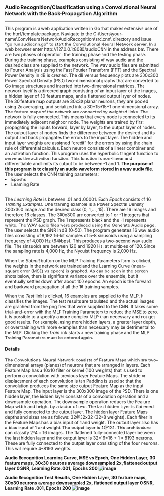 <h3>Audio Recognition/Classification using a Convolutional Neural Network with the Back-Propagation Algorithm</h3>
<hr>
This program is a web application written in Go that makes extensive use of the html/template package.
Navigate to the C:\Users\your-name\ConvNeuralNetworkAudioRecognition\src\cnn\ directory and issue "go run audiocnn.go" to
start the Convolutional Neural Network server. In a web browser enter http://127.0.0.1:8080/audioCNN
in the address bar.  There are two phases of operation:  the training phase and the testing phase.  During the training
phase, examples consisting of wav audio and the desired class are supplied to the network.  The wav audio files are submitted
to Fourier Analysis using the Fast Fourier Transform (FFT) and the Spectral Power Density in dB is created.  The dB versus frequency plots
are 300x300 Power Spectral Density (PSD) two-dimensional graphs that are converted to Go image structures and inserted into two-dimensional matrices.
The network itself is a directed graph consisting of an input layer of the images, a hidden layer of 30 feature maps, and
a flattened output layer of nodes. The 30 feature map outputs are 30x30 planar neurons, they are pooled using 2x averaging, and 
serialized into a 30*15*15+1 one-dimensional array.  The feature maps of the network are connected by weighted
links.  The network is fully connected.  This means that every node is connected to its immediately adjacent neighbor node.  The weights are trained
by first propagating the inputs forward, layer by layer, to the output layer of nodes.  The output layer of nodes finds the
difference between the desired and its output and back propagates the errors to the input layer.  The hidden and input layer
weights are assigned “credit” for the errors by using the chain rule of differential calculus.  Each neuron consists of a
linear combiner and an activation function.  This program uses the hyperbolic tangent function to serve as the activation function.
This function is non-linear and differentiable and limits its output to be between -1 and 1.  <b>The purpose of this program is to classify an
audio waveform stored in a wav audio file</b>.
The user selects the CNN training parameters:
<li>Epochs</li>
<li>Learning Rate</li>
<br />
<p>
The <i>Learning Rate</i> is between .01 and .00001.  Each <i>Epoch</i> consists of 16 <i>Training Examples</i>.  
One training example is a Power Spectral Density 300x300 image and the desired class (0, 1,…, 15).  There are 16 images and therefore 16 classes.
The 300x300 are converted to 1 or -1 integers that represent the PSD graph.
The 1 represents black  and the -1 represents white.  The WAV audio files were produced using the Generate Audio page.  The user selects the SNR in
dB (0-50).  The program generates 16 wav audio files consisting of 8,192 16-bit samples of 5-8 sinusoids using a sampling frequency of 4,000 Hz (64kbps).  This
produces a two-second wav audio file.  The sinsuoids are between 120 and 1920 Hz, at multiples of 120.  Since the sampling rate is 4,000 Hz, the Nyquist frequency 
is 2,000 Hz.
</p>
<p>
When the <i>Submit</i> button on the MLP Training Parameters form is clicked, the weights in the network are trained
and the Learning Curve (mean-square error (MSE) vs epoch) is graphed.  As can be seen in the screen shots below, there is significant variance over the ensemble,
but it eventually settles down after about 100 epochs. An epoch is the forward and backward propagation of all the 16 training samples.
</p>
<p>
When the <i>Test</i> link is clicked, 16 examples are supplied to the MLP.  It classifies the images.
The test results are tabulated and the actual images are graphed from the png files that were supplied to the CNN.
It takes some trial-and-error with the MLP Training Parameters to reduce the MSE to zero.  It is possible to a specify a 
more complex MLP than necessary and not get good results.  For example, using more hidden layers, a greater layer depth,
or over training with more examples than necessary may be detrimental to the MLP.  Clicking the <i>Train</i> link starts a new training
phase and the MLP Training Parameters must be entered again.
</p>
<h4>Details</h4>
<p>
 The Convolutional Neural Network consists of Feature Maps which are two-dimensional
arrays (planes) of neurons that are arranged in layers.  Each Feature Map has a
10x10 filter or kernel (100 weights) that is used to perform a convolution with previous
layer Feature Maps.  The stride or displacement of each convolution is ten
Padding is used so that the convolution produces the same size output Feature Map as
the input Feature Map.  The input layer is the 300x300 image of the PSD.  There is
one hidden layer, the hidden layer consists of a convolution operation and
a downsample operation.  The downsample operation reduces the Feature Map width and
height by a factor of two.  The last hidden layer is flattened and fully connected
to the output layer.  The hidden layer Feature Maps depths and sizes are as follows:
32@32x32 (32*8 weights).  Each filter in the Feature Maps has a bias input of 1 and weight.
The output layer also has a bias input of 1 and weight.  The output layer is 4@1X1.
This architecture can classify 2^4 = 16 images.  The flattened fully-connected layer
between the last hidden layer and the output layer is 32*16*16 + 1 = 8193 neurons.
These are fully connected to the output layer consisting of the four neurons.
This will require 4*8193 weights. 
</p>

<b>Audio Recognition Learning Curve, MSE vs Epoch, One Hidden Layer, 30 feature maps, 30x30 neurons average downsampled 2x, flattened output layer
<b>0 SNR, Learning Rate .001, Epochs 200
![image](https://github.com/user-attachments/assets/c8029ef4-860a-40ad-82c4-4be57129ffd3)

<b>Audio Recognition Test Results, One Hidden Layer, 30 feature maps, 30x30 neurons average downsampled 2x, flattened output layer</b>
<b>0 SNR, Learning Rate .001, Epochs 200
![image](https://github.com/user-attachments/assets/9720cb82-78ce-4102-b4f4-092385e66073)




